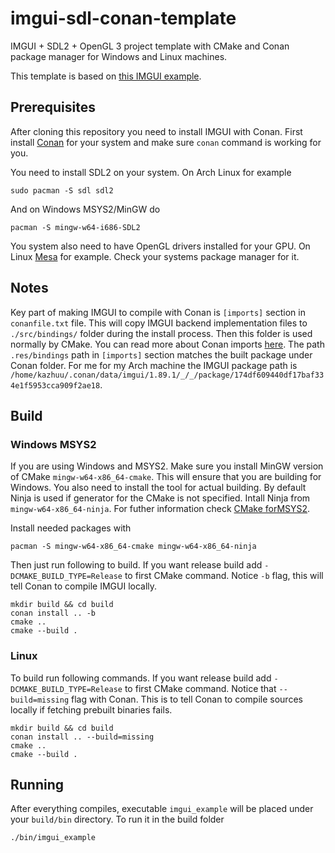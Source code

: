# imgui-sdl-conan-template

IMGUI + SDL2 + OpenGL 3 project template with CMake and Conan package
manager for Windows and Linux machines.

This template is based on
[this IMGUI example](https://github.com/ocornut/imgui/tree/master/examples/example_sdl_opengl3).

## Prerequisites

After cloning this repository you need to install IMGUI with Conan. First
install [Conan](https://conan.io/) for your system and make sure `conan` command
is working for you.

You need to install SDL2 on your system. On Arch Linux for example

```shell
sudo pacman -S sdl sdl2
```

And on Windows MSYS2/MinGW do

```shell
pacman -S mingw-w64-i686-SDL2
```

You system also need to have OpenGL drivers installed for your GPU. On Linux
[Mesa](https://mesa3d.org/) for example. Check your systems package manager for
it.

## Notes

Key part of making IMGUI to compile with Conan is `[imports]` section in
`conanfile.txt` file. This will copy IMGUI backend implementation files to
`./src/bindings/` folder during the install process. Then this folder is used
normally by CMake. You can read more about Conan imports
[here](https://docs.conan.io/en/latest/using_packages/conanfile_txt.html#imports-txt).
The path `.res/bindings` path in `[imports]` section matches the built package
under Conan folder. For me for my Arch machine the IMGUI package path is
`/home/kazhuu/.conan/data/imgui/1.89.1/_/_/package/174df609440df17baf334e1f5953cca909f2ae18`.

## Build

### Windows MSYS2

If you are using Windows and MSYS2. Make sure you install MinGW version of CMake
`mingw-w64-x86_64-cmake`. This will ensure that you are building for Windows.
You also need to install the tool for actual building. By default Ninja is used
if generator for the CMake is not specified. Intall Ninja from
`mingw-w64-x86_64-ninja`. For futher information check
[CMake forMSYS2](https://www.msys2.org/docs/cmake/).

Install needed packages with

```
pacman -S mingw-w64-x86_64-cmake mingw-w64-x86_64-ninja
```

Then just run following to build. If you want release build add
`-DCMAKE_BUILD_TYPE=Release` to first CMake command. Notice
`-b` flag, this will tell Conan to compile IMGUI locally.

```shell
mkdir build && cd build
conan install .. -b
cmake ..
cmake --build .
```

### Linux

To build run following commands. If you want release build add
`-DCMAKE_BUILD_TYPE=Release` to first CMake command. Notice that
`--build=missing` flag with Conan. This is to tell Conan to compile sources
locally if fetching prebuilt binaries fails.

```shell
mkdir build && cd build
conan install .. --build=missing
cmake ..
cmake --build .
```

## Running

After everything compiles, executable `imgui_example` will be placed under your
`build/bin` directory. To run it in the build folder

```shell
./bin/imgui_example
```
